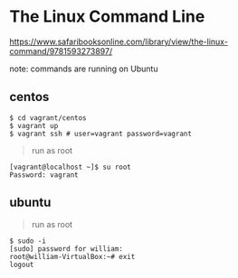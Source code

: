 # The Linux Command Line

https://www.safaribooksonline.com/library/view/the-linux-command/9781593273897/

note: commands are running on Ubuntu

## centos

```
$ cd vagrant/centos
$ vagrant up
$ vagrant ssh # user=vagrant password=vagrant
```

> run as root

```
[vagrant@localhost ~]$ su root
Password: vagrant
```

## ubuntu

> run as root

```
$ sudo -i
[sudo] password for william: 
root@william-VirtualBox:~# exit
logout
```

